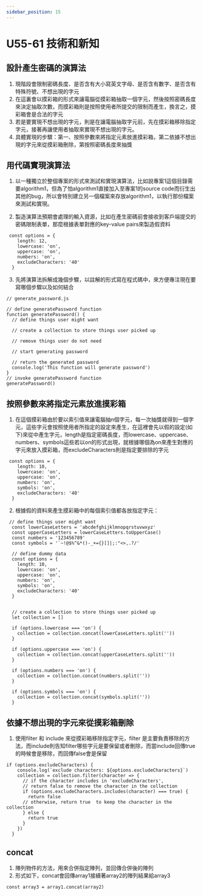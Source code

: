 ```yaml
---
sidebar_position: 15
---
```




# U55-61 技術和新知



## 設計產生密碼的演算法
1. 現階段會限制密碼長度、是否含有大小寫英文字母、是否含有數字、是否含有特殊符號、不想出現的字元
2. 在這裏會以摸彩箱的形式來讓電腦從摸彩箱抽取一個字元，然後按照密碼長度來決定抽取次數，而摸彩箱則是按照使用者所提交的限制而產生，換言之，摸彩箱會是合法的字元
3. 若是要實現不想出現的字元，則是在讓電腦抽取字元前，先在摸彩箱移除指定字元，接著再讓使用者抽取來實現不想出現的字元。
4. 具體實現的步驟：第一、按照參數來將指定元素放進摸彩箱，第二依據不想出現的字元來從摸彩箱刪除，第按照密碼長度來抽獎


## 用代碼實現演算法
1. 以一種獨立於整個專案的形式來測試和實現演算法，比如說專案1這個目錄需要algorithm1，但為了怕algorithm1直接加入至專案1的source code而衍生出其他的bug，所以會特別建立另一個檔案來存放algorithm1，以執行那份檔案來測試和實現。

2. 製造演算法預期會處理的輸入資源，比如在產生密碼前會接收到客戶端提交的密碼限制表單，那麼根據表單對應的key-value pairs來製造假資料
```
 const options = {
    length: 12,
    lowercase: 'on',
    uppercase: 'on',
    numbers: 'on',
    excludeCharacters: '40'
  }
```


3. 先將演算法拆解成幾個步驟，以註解的形式寫在程式碼中，來方便專注現在要寫哪個步驟以及如何結合
```
// generate_password.js

// define generatePassword function
function generatePassword() {
  // define things user might want

  // create a collection to store things user picked up

  // remove things user do not need

  // start generating password

  // return the generated password
  console.log('This function will generate password')
}
// invoke generatePassword function 
generatePassword()
```


## 按照參數來將指定元素放進摸彩箱
1. 在這個摸彩箱由於要以索引值來讓電腦抽n個字元，每一次抽獎就得到一個字元，這些字元會按照使用者所指定的設定來產生，在這裡會先以假的設定(如下)來從中產生字元，length是指定密碼長度，而lowercase、uppercase、numbers、symbols這些若以on的形式出現，就根據哪個為on來產生對應的字元來放入摸彩箱，而excludeCharacters則是指定要排除的字元
```
 const options = {
    length: 10,
    lowercase: 'on',
    uppercase: 'on',
    numbers: 'on',
    symbols: 'on',
    excludeCharacters: '40'
  }
```
2. 根據假的資料來產生摸彩箱中的每個索引值都各放指定字元：
```
 // define things user might want
  const lowerCaseLetters = 'abcdefghijklmnopqrstuvwxyz'
  const upperCaseLetters = lowerCaseLetters.toUpperCase()
  const numbers = '123456789'
  const symbols = '`~!@$%^&*()-_+={}[]|;:"<>,.?/'

  // define dummy data
  const options = {
    length: 10,
    lowercase: 'on',
    uppercase: 'on',
    numbers: 'on',
    symbols: 'on',
    excludeCharacters: '40'
  }


  // create a collection to store things user picked up
  let collection = []

  if (options.lowercase === 'on') {
    collection = collection.concat(lowerCaseLetters.split(''))
  }

  if (options.uppercase === 'on') {
    collection = collection.concat(upperCaseLetters.split(''))
  }

  if (options.numbers === 'on') {
    collection = collection.concat(numbers.split(''))
  }

  if (options.symbols === 'on') {
    collection = collection.concat(symbols.split(''))
  }
```


## 依據不想出現的字元來從摸彩箱刪除
1. 使用filter 和 include 來從摸彩箱移除指定字元，filter 是主要負責移除的方法，而include則告知filter哪些字元是要保留或者刪除，而當include回傳true的時候會是移除，而回傳false會是保留
```
if (options.excludeCharacters) {
    console.log(`exclude characters: ${options.excludeCharacters}`)
    collection = collection.filter(character => {
      // if the character includes in 'excludeCharacters',
      // return false to remove the character in the collection
      if (options.excludeCharacters.includes(character) === true) {
        return false
      // otherwise, return true  to keep the character in the collection
      } else {
        return true
      }
    })
  }
```

## concat
1. 陣列物件的方法，用來合併指定陣列，並回傳合併後的陣列
2. 形式如下，concat會回傳array1接續著array2的陣列結果給array3
```
const array3 = array1.concat(array2)
```
